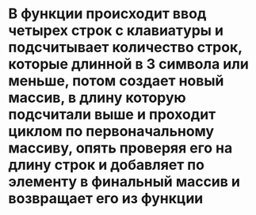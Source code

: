 # В функции происходит ввод четырех строк с клавиатуры и подсчитывает количество строк, которые длинной в 3 символа или меньше, потом создает новый массив, в длину которую подсчитали выше и проходит циклом по первоначальному массиву, опять проверяя его на длину строк и добавляет по элементу в финальный массив и возвращает его из функции
